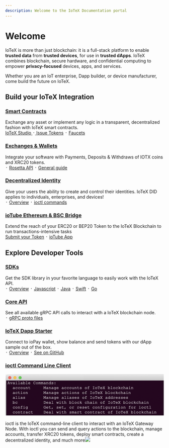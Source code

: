 ```yaml
---
description: Welcome to the IoTeX Documentation portal
---
```


# Welcome

IoTeX is more than just blockchain: it is a full-stack platform to enable **trusted data** from **trusted devices**, for use in **trusted dApps**. IoTeX combines blockchain, secure hardware, and confidential computing to empower **privacy-focused** devices, apps, and services.

Whether you are an IoT enterprise, Dapp builder, or device manufacturer, come build the future on IoTeX.

## Build your IoTeX Integration

### [Smart Contracts](get-started/ethereum-tools/smart-contracts/)

Exchange any asset or implement any logic in a transparent, decentralized fashion with IoTeX smart contracts.   
[IoTeX Studio ](https://ide.iotex.io/)᛫[ ](https://ide.iotex.io/)[Issue Tokens](get-started/ethereum-tools/smart-contracts/introduction/issue-xrc20-tokens-on-iotex.md) ᛫ [Faucets](get-started/iotx-faucets.md)

### [Exchanges & Wallets](more-resources/exchange-integration/general-guide.md)

Integrate your software with Payments, Deposits & Withdraws of IOTX coins and XRC20 tokens.  
᛫ [Rosetta API](more-resources/exchange-integration/rosetta-api.md) ᛫ [General guide](more-resources/exchange-integration/)

### [Decentralized Identity](middleware-1/decentralized-identity/)

Give your users the ability to create and control their identities. IoTeX DID applies to individuals, enterprises, and devices!  
᛫ [Overview](https://docs.iotex.io/developer/did/overview.html) ᛫ [ioctl commands](https://docs.iotex.io/developer/ioctl/did.html)

### [ioTube Ethereum & BSC Bridge](https://tube.iotex.io)

Extend the reach of your ERC20 or BEP20 Token to the IoTeX Blockchain to run transactions-intensive tasks  
[Submit your Token](https://github.com/iotexproject/ioTube/issues/new?assignees=guo&labels=Token-Pending-Review&template=iotube-new-token-submission.md&title=) ᛫ [ioTube App ](https://tube.iotex.io/)

## Explore Developer Tools <a id="part2"></a>

### [SDKs](get-started/ethereum-tools/iotex-antenna-sdk/)

Get the SDK library in your favorite language to easily work with the IoTeX API.  
᛫ [Overview](get-started/ethereum-tools/iotex-antenna-sdk/antenna-overview.md) ᛫ [Javascript](get-started/ethereum-tools/iotex-antenna-sdk/antenna-installation/install-antenna-js.md) ᛫ [Java](get-started/ethereum-tools/iotex-antenna-sdk/antenna-installation/antenna-java.md) ᛫ [Swift](get-started/ethereum-tools/iotex-antenna-sdk/antenna-installation/antenna-swift.md) ᛫ [Go](get-started/ethereum-tools/iotex-antenna-sdk/antenna-installation/antenna-go.md)

### [Core API](reference/node-core-api-grpc.md)

See all available gRPC API calls to interact with a IoTeX blockchain node.  
᛫ [gRPC proto files](https://github.com/iotexproject/iotex-proto)

### [IoTeX Dapp Starter](get-started/iotex-dapp-starter.md)

Connect to ioPay wallet, show balance and send tokens with our dApp sample out of the box.  
᛫ [Overview](get-started/iotex-dapp-starter.md) ᛫ [See on GitHub ](https://github.com/iotexproject/iotex-dapp-sample#iotex-dapp-sample)

### [ioctl Command Line Client](reference/ioctl-cli-reference/)

![](.gitbook/assets/image%20%286%29.png)

ioctl is the IoTeX command-line client to interact with an IoTeX Gateway Node. With ioctl you can send and query actions to the blockchain, manage accounts, transfer XRC20 tokens, deploy smart contracts, create a decentralized identity, and much more![  
](https://github.com/iotexproject/iotex-dapp-sample#iotex-dapp-sample)





